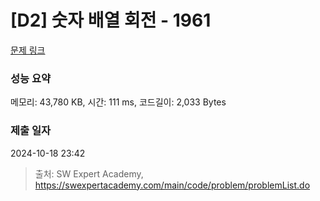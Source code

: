 # [D2] 숫자 배열 회전 - 1961 

[문제 링크](https://swexpertacademy.com/main/code/problem/problemDetail.do?contestProbId=AV5Pq-OKAVYDFAUq) 

### 성능 요약

메모리: 43,780 KB, 시간: 111 ms, 코드길이: 2,033 Bytes

### 제출 일자

2024-10-18 23:42



> 출처: SW Expert Academy, https://swexpertacademy.com/main/code/problem/problemList.do